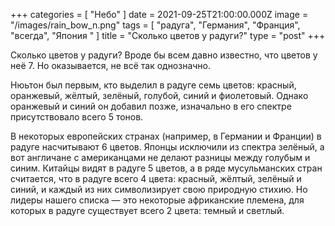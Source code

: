 +++
categories = [ "Небо" ]
date = 2021-09-25T21:00:00.000Z
image = "/images/rain_bow_n.png"
tags = [ "радуга", "Германия", "Франция", "всегда", "Япония " ]
title = "Сколько цветов у радуги?"
type = "post"
+++

Сколько цветов у радуги? Вроде бы всем давно известно, что цветов у неё 7. Но оказывается, не всё так однозначно.

Нюьтон был первым, кто выделил в радуге семь цветов: красный, оранжевый, жёлтый, зелёный, голубой, синий и фиолетовый. Однако оранжевый и синий он добавил позже, изначально в его спектре присутствовало всего 5 тонов.

В некоторых европейских странах (например, в Германии и Франции) в радуге насчитывают 6 цветов. Японцы исключили из спектра зелёный, а вот англичане с американцами не делают разницы между голубым и синим. Китайцы видят в радуге 5 цветов, а в ряде мусульманских стран считается, что в радуге всего 4 цвета: красный, жёлтый, зелёный и синий, и каждый из них символизирует свою природную стихию. Но лидеры нашего списка — это некоторые африканские племена, для которых в радуге существует всего 2 цвета: темный и светлый.
